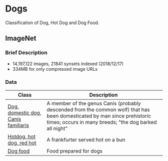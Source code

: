 # Dogs

Classification of Dog, Hot Dog and Dog Food.

## ImageNet

### Brief Description

* 14,197,122 images, 21841 synsets indexed (2018/12/17)
* 334MB for only compressed image URLs

### Data

Class|Description
-----|-----------
[Dog, domestic dog, Canis familiaris](http://image-net.org/synset?wnid=n02084071)|A member of the genus Canis (probably descended from the common wolf) that has been domesticated by man since prehistoric times; occurs in many breeds; "the dog barked all night"
[Hotdog, hot dog, red hot](http://image-net.org/synset?wnid=n07697537)|A frankfurter served hot on a bun
[Dog food](http://image-net.org/synset?wnid=n07805966)|Food prepared for dogs
